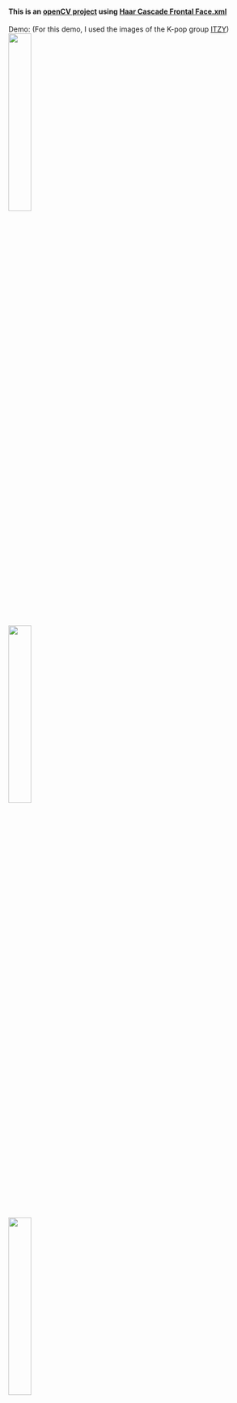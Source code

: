 #### This is an [openCV project](https://opencv.org/) using [Haar Cascade Frontal Face.xml](https://github.com/opencv/opencv/blob/master/data/haarcascades/haarcascade_frontalface_default.xml) 

Demo: (For this demo, I used the images of the K-pop group [ITZY](https://en.wikipedia.org/wiki/Itzy))
<br>
<img src= https://github.com/cedric130813/opencv-project/blob/main/Sample%20Screenshots/photo_2021-06-15_20-57-38.jpg height=30% width=30% />
<br>
<img src= https://github.com/cedric130813/opencv-project/blob/main/Sample%20Screenshots/photo_2021-06-15_22-33-41.jpg height=30% width=30% />
<br>
<img src= https://github.com/cedric130813/opencv-project/blob/main/Sample%20Screenshots/photo_2021-06-15_22-52-14.jpg height=30% width=30% />
